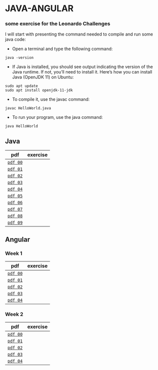 # JAVA-ANGULAR
### some exercise for the Leonardo Challenges
I will start with presenting the command needed to compile and run some java code:
* Open a terminal and type the following command:

```
java -version
```

* If Java is installed, you should see output indicating the version of the Java runtime. If not, you’ll need to install it. Here’s how you can install Java (OpenJDK 11) on Ubuntu:


```
sudo apt update
sudo apt install openjdk-11-jdk
```

* To compile it, use the javac command:
```
javac HelloWorld.java
```

* To run your program, use the java command:
```
java HelloWorld
```
## Java
| pdf  | exercise |
|------|----------|
| [`pdf 00`](https://github.com/alessiotucci/JAVA-ANGULAR/blob/main/day00Java/day00Java.pdf)   |          |
| [`pdf 01`](https://github.com/alessiotucci/JAVA-ANGULAR/blob/main/day01Java/day01Java.pdf)   |          |
| [`pdf 02`](https://github.com/alessiotucci/JAVA-ANGULAR/blob/main/day02Java/day02Java.pdf)   |          | 
| [`pdf 03`](https://github.com/alessiotucci/JAVA-ANGULAR/blob/main/day03Java/day03Java.pdf)   |          |
| [`pdf 04`](https://github.com/alessiotucci/JAVA-ANGULAR/blob/main/day04Java/day04Java.pdf)   |          |
| [`pdf 05`](https://github.com/alessiotucci/JAVA-ANGULAR/blob/main/day05Java/day05Java.pdf)   |          |
| [`pdf 06`](https://github.com/alessiotucci/JAVA-ANGULAR/blob/main/day06Java/day06Java.pdf)   |          |
| [`pdf 07`](https://github.com/alessiotucci/JAVA-ANGULAR/blob/main/day07Java/day07Java.pdf)   |          | 
| [`pdf 08`](https://github.com/alessiotucci/JAVA-ANGULAR/blob/main/day08Java/day08Java.pdf)   |          | 
| [`pdf 09`](https://github.com/alessiotucci/JAVA-ANGULAR/blob/main/day09Java/day09Java.pdf)   |          |

## Angular
### Week 1
| pdf  | exercise |
|------|----------|
| [`pdf 00`](https://github.com/alessiotucci/JAVA-ANGULAR/blob/main/AngularWeek2Day01/AngularWeek1Day01.pdf)   |          |
| [`pdf 01`](https://github.com/alessiotucci/JAVA-ANGULAR/blob/main/AngularWeek2Day02/AngularWeek1Day02.pdf)   |          |
| [`pdf 02`](https://github.com/alessiotucci/JAVA-ANGULAR/blob/main/AngularWeek2Day03/AngularWeek1Day03.pdf)   |          | 
| [`pdf 03`](https://github.com/alessiotucci/JAVA-ANGULAR/blob/main/AngularWeek2Day04/AngularWeek1Day04.pdf)   |          |
| [`pdf 04`](https://github.com/alessiotucci/JAVA-ANGULAR/blob/main/AngularWeek2Day05/AngularWeek1Day05.pdf)   |          |
### Week 2
| pdf | exercise |
|------|----------|
| [`pdf 00`](https://github.com/alessiotucci/JAVA-ANGULAR/blob/main/AngularWeek2Day01/AngularWeek2Day01.pdf)   |          |
| [`pdf 01`](https://github.com/alessiotucci/JAVA-ANGULAR/blob/main/AngularWeek2Day02/AngularWeek2Day02.pdf)   |          |
| [`pdf 02`](https://github.com/alessiotucci/JAVA-ANGULAR/blob/main/AngularWeek2Day03/AngularWeek2Day03.pdf)   |          | 
| [`pdf 03`](https://github.com/alessiotucci/JAVA-ANGULAR/blob/main/AngularWeek2Day04/AngularWeek2Day04.pdf)   |          |
| [`pdf 04`](https://github.com/alessiotucci/JAVA-ANGULAR/blob/main/AngularWeek2Day05/AngularWeek2Day05.pdf)   |          |
